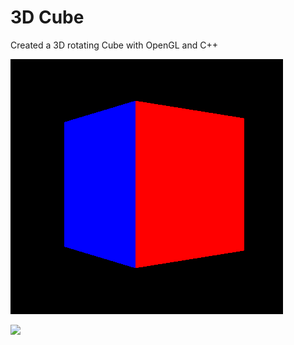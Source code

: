# 3D Cube

Created a 3D rotating Cube with OpenGL and C++

![cube](img/cube.png)

![](img/3DCube.gif)


